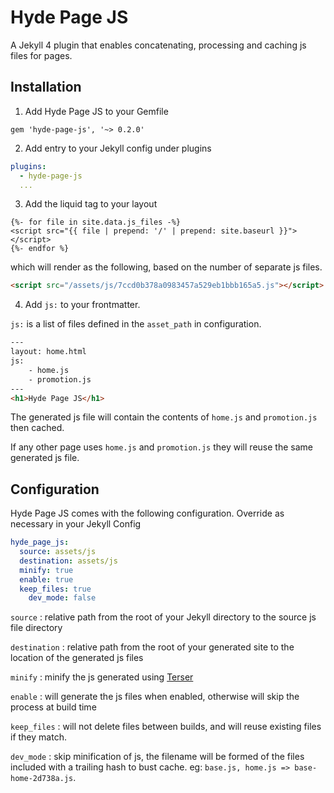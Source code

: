 Hyde Page JS
=============

A Jekyll 4 plugin that enables concatenating, processing and caching js files for pages.


Installation
------------

1. Add Hyde Page JS to your Gemfile

`gem 'hyde-page-js', '~> 0.2.0'`

2. Add entry to your Jekyll config under plugins

```yaml
plugins:
  - hyde-page-js
  ...
```

3. Add the liquid tag to your layout

```liquid
{%- for file in site.data.js_files -%}
<script src="{{ file | prepend: '/' | prepend: site.baseurl }}"></script>
{%- endfor %}
```

which will render as the following, based on the number of separate js files.

```html
<script src="/assets/js/7ccd0b378a0983457a529eb1bbb165a5.js"></script>
```

4. Add `js:` to your frontmatter.

`js:` is a list of files defined in the `asset_path` in configuration.

```html
---
layout: home.html
js:
	- home.js
	- promotion.js
---
<h1>Hyde Page JS</h1>
```

The generated js file will contain the contents of `home.js` and `promotion.js` then cached.

If any other page uses `home.js` and `promotion.js` they will reuse the same generated js file.

Configuration
-------------

Hyde Page JS comes with the following configuration. Override as necessary in your Jekyll Config

```yaml
hyde_page_js:
  source: assets/js
  destination: assets/js
  minify: true
  enable: true
  keep_files: true
	dev_mode: false
```

`source`
: relative path from the root of your Jekyll directory to the source js file directory

`destination`
: relative path from the root of your generated site to the location of the generated js files

`minify`
: minify the js generated using [Terser](https://github.com/ahorek/terser-ruby)

`enable`
: will generate the js files when enabled, otherwise will skip the process at build time

`keep_files`
: will not delete files between builds, and will reuse existing files if they match.

`dev_mode`
: skip minification of js, the filename will be formed of the files included with a trailing hash to bust cache. eg: `base.js, home.js => base-home-2d738a.js`.

